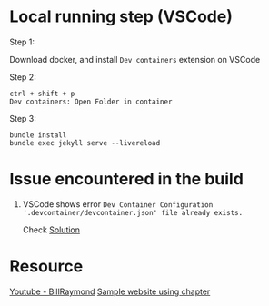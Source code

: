 # Local running step (VSCode)
Step 1:

Download docker, and install `Dev containers` extension on VSCode

Step 2: 

```
ctrl + shift + p
Dev containers: Open Folder in container
``` 


Step 3:
```
bundle install
bundle exec jekyll serve --livereload
```

# Issue encountered in the build

1. VSCode shows error `Dev Container Configuration '.devcontainer/devcontainer.json' file already exists.`

    Check [Solution](https://github.com/microsoft/vscode-remote-release/issues/9303)

# Resource
[Youtube - BillRaymond](https://www.youtube.com/watch?v=zijOXpZzdvs&list=PLWzwUIYZpnJuT0sH4BN56P5oWTdHJiTNq)
[Sample website using chapter](https://github.com/Emadmasroor/Guide-Perplexed)